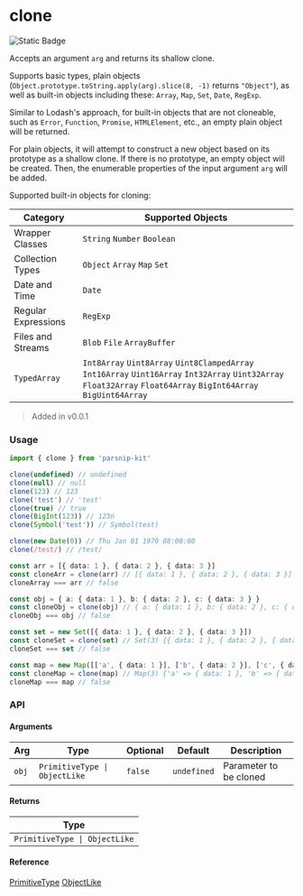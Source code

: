 # clone
![Static Badge](https://img.shields.io/badge/Coverage-95.18%-FF8C00)
      
Accepts an argument `arg` and returns its shallow clone.

Supports basic types, plain objects (`Object.prototype.toString.apply(arg).slice(8, -1)` returns `"Object"`), as well as built-in objects including these: `Array`, `Map`, `Set`, `Date`, `RegExp`.

Similar to Lodash's approach, for built-in objects that are not cloneable, such as `Error`, `Function`, `Promise`, `HTMLElement`, etc., an empty plain object will be returned.

For plain objects, it will attempt to construct a new object based on its prototype as a shallow clone. If there is no prototype, an empty object will be created. Then, the enumerable properties of the input argument `arg` will be added.

Supported built-in objects for cloning:

|Category|Supported Objects|
|-|-|
|Wrapper Classes|`String` `Number` `Boolean`|
|Collection Types|`Object` `Array` `Map` `Set`|
|Date and Time|`Date`|
|Regular Expressions|`RegExp`|
|Files and Streams|`Blob` `File` `ArrayBuffer`|
|`TypedArray`|`Int8Array` `Uint8Array` `Uint8ClampedArray` `Int16Array` `Uint16Array` `Int32Array` `Uint32Array` `Float32Array` `Float64Array` `BigInt64Array` `BigUint64Array`|


> Added in v0.0.1



### Usage

```ts
import { clone } from 'parsnip-kit'

clone(undefined) // undefined
clone(null) // null
clone(123) // 123
clone('test') // 'test'
clone(true) // true
clone(BigInt(123)) // 123n
clone(Symbol('test')) // Symbol(test)

clone(new Date(0)) // Thu Jan 01 1970 08:00:00
clone(/test/) // /test/

const arr = [{ data: 1 }, { data: 2 }, { data: 3 }]
const cloneArr = clone(arr) // [{ data: 1 }, { data: 2 }, { data: 3 }]
cloneArray === arr // false

const obj = { a: { data: 1 }, b: { data: 2 }, c: { data: 3 } }
const cloneObj = clone(obj) // { a: { data: 1 }, b: { data: 2 }, c: { data: 3 } }
cloneObj === obj // false

const set = new Set([{ data: 1 }, { data: 2 }, { data: 3 }])
const cloneSet = clone(set) // Set(3) {{ data: 1 }, { data: 2 }, { data: 3 }}
cloneSet === set // false

const map = new Map([['a', { data: 1 }], ['b', { data: 2 }], ['c', { data: 3 }]])
const cloneMap = clone(map) // Map(3) {'a' => { data: 1 }, 'b' => { data: 2 }, 'c' => { data: 3 }}
cloneMap === map // false
```


### API

#### Arguments

| Arg | Type | Optional | Default | Description |
| --- | --- | --- | --- | --- |
| `obj` | `PrimitiveType \| ObjectLike` | `false` | `undefined` | Parameter to be cloned |

#### Returns

| Type |
| ---  |
| `PrimitiveType \| ObjectLike`  |

#### Reference

[PrimitiveType](../common/types#primitivetype) [ObjectLike](../common/types#objectlike)
